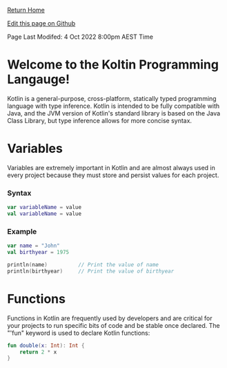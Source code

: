 ﻿[Return Home](https://mangoisbest.github.io/code-helper/)

[Edit this page on Github](https://github.com/mangoisbest/code-helper/edit/main/src/pages/Kotlin/Kotlin.md)

Page Last Modifed: 4 Oct 2022 8:00pm AEST Time

# Welcome to the Koltin Programming Langauge!

Kotlin is a general-purpose, cross-platform, statically typed programming language with type inference. Kotlin is intended to be fully compatible with Java, and the JVM version of Kotlin's standard library is based on the Java Class Library, but type inference allows for more concise syntax.

# Variables

Variables are extremely important in Kotlin and are almost always used in every project because they must store and persist values for each project.

### Syntax

```kotlin
var variableName = value
val variableName = value
```

### Example 

```kotlin
var name = "John"
val birthyear = 1975

println(name)          // Print the value of name
println(birthyear)     // Print the value of birthyear
```

# Functions

Functions in Kotlin are frequently used by developers and are critical for your projects to run specific bits of code and be stable once declared. The "'fun" keyword is used to declare Kotlin functions:
```kotlin
fun double(x: Int): Int {
    return 2 * x
}
```